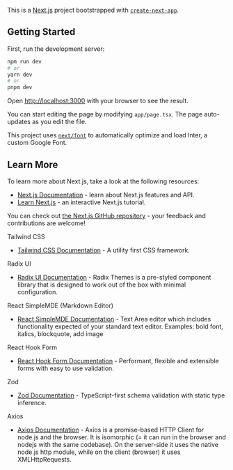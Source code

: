 This is a [Next.js](https://nextjs.org/) project bootstrapped with [`create-next-app`](https://github.com/vercel/next.js/tree/canary/packages/create-next-app).

## Getting Started

First, run the development server:

```bash
npm run dev
# or
yarn dev
# or
pnpm dev
```

Open [http://localhost:3000](http://localhost:3000) with your browser to see the result.

You can start editing the page by modifying `app/page.tsx`. The page auto-updates as you edit the file.

This project uses [`next/font`](https://nextjs.org/docs/basic-features/font-optimization) to automatically optimize and load Inter, a custom Google Font.

## Learn More

To learn more about Next.js, take a look at the following resources:

- [Next.js Documentation](https://nextjs.org/docs) - learn about Next.js features and API.
- [Learn Next.js](https://nextjs.org/learn) - an interactive Next.js tutorial.

You can check out [the Next.js GitHub repository](https://github.com/vercel/next.js/) - your feedback and contributions are welcome!

Tailwind CSS
- [Tailwind CSS Documentation](https://tailwindcss.com/docs/installation) - A utility first CSS framework.

Radix UI
- [Radix UI Documentation](https://www.radix-ui.com/themes/docs/overview/getting-started) - Radix Themes is a pre-styled component library that is designed to work out of the box with minimal configuration.

React SimpleMDE (Markdown Editor)
- [React SimpleMDE Documentation](https://www.npmjs.com/package/react-simplemde-editor#install) - Text Area editor which includes functionality expected of your standard text editor.  Examples: bold font, italics, blockquote, add image

React Hook Form
- [React Hook Form Documentation](https://react-hook-form.com/) - Performant, flexible and extensible forms with easy to use validation.

Zod
- [Zod Documentation](https://zod.dev/) - TypeScript-first schema validation with static type inference.

Axios
- [Axios Documentation](https://axios-http.com/docs/intro) - Axios is a promise-based HTTP Client for node.js and the browser. It is isomorphic (= it can run in the browser and nodejs with the same codebase). On the server-side it uses the native node.js http module, while on the client (browser) it uses XMLHttpRequests.

